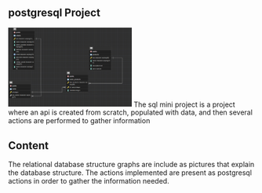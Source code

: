<article class="markdown-body entry-content container-lg" itemprop="text"><h1 tabindex="-1" dir="auto">

<h1>postgresql Project</h1>
<img src="/diagrama_relacional.png" style="width:50%;height:30%;">
The sql mini project is a project where an api is created from scratch, populated with data, and then several actions are performed to gather information
<h2>Content</h2>
The relational database structure graphs  are include as pictures that explain the database structure.
The actions implemented are present as postgresql actions in order to gather the information needed.

